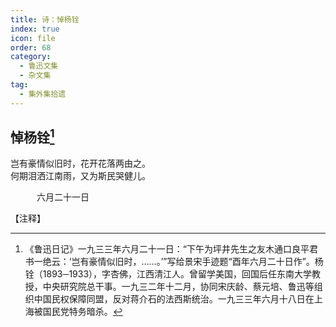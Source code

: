 ```yaml
---
title: 诗：悼杨铨
index: true
icon: file
order: 68
category:
  - 鲁迅文集
  - 杂文集
tag:  
  - 集外集拾遗
---
```


## 悼杨铨[^①]

岂有豪情似旧时，花开花落两由之。  
何期泪洒江南雨，又为斯民哭健儿。

　　　六月二十一日

【注释】

[^①]:《鲁迅日记》一九三三年六月二十一日：“下午为坪井先生之友木通口良平君书一绝云：‘岂有豪情似旧时，……。’”写给景宋手迹题“酉年六月二十日作”。杨铨（1893─1933），字杏佛，江西清江人。曾留学美国，回国后任东南大学教授，中央研究院总干事。一九三二年十二月，协同宋庆龄、蔡元培、鲁迅等组织中国民权保障同盟，反对蒋介石的法西斯统治。一九三三年六月十八日在上海被国民党特务暗杀。
